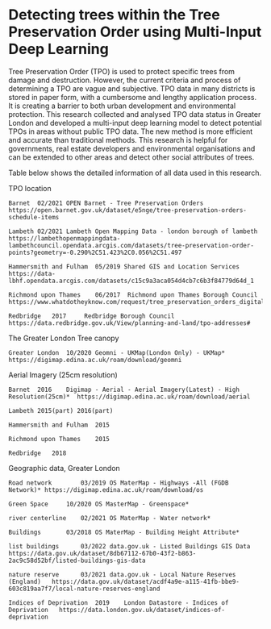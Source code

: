 # Detecting trees within the Tree Preservation Order using Multi-Input Deep Learning
Tree Preservation Order (TPO) is used to protect specific trees from damage and destruction. However, the current criteria and process of determining a TPO are vague and subjective. TPO data in many districts is stored in paper form, with a cumbersome and lengthy application process. It is creating a barrier to both urban development and environmental protection. This research collected and analysed TPO data status in Greater London and developed a multi-input deep learning model to detect potential TPOs in areas without public TPO data. The new method is more efficient and accurate than traditional methods. This research is helpful for governments, real estate developers and environmental organisations and can be extended to other areas and detect other social attributes of trees.

Table below shows the detailed information of all data used in this research. 

TPO location	
	
	Barnet	02/2021	OPEN Barnet - Tree Preservation Orders	https://open.barnet.gov.uk/dataset/e5nge/tree-preservation-orders-schedule-items
	
	Lambeth	02/2021	Lambeth Open Mapping Data - london borough of lambeth	https://lambethopenmappingdata-lambethcouncil.opendata.arcgis.com/datasets/tree-preservation-order-points?geometry=-0.290%2C51.423%2C0.056%2C51.497
	
	Hammersmith and Fulham	05/2019	Shared GIS and Location Services 	https://data-lbhf.opendata.arcgis.com/datasets/c15c9a3aca054d4cb7c6b3f84779d64d_1
	
	Richmond upon Thames	06/2017	 Richmond upon Thames Borough Council	https://www.whatdotheyknow.com/request/tree_preservation_orders_digital_5
	
	Redbridge	2017	 Redbridge Borough Council	https://data.redbridge.gov.uk/View/planning-and-land/tpo-addresses#

The Greater London Tree canopy 	
	
	Greater London	10/2020	Geomni - UKMap(London Only) - UKMap*	https://digimap.edina.ac.uk/roam/download/geomni

Aerial Imagery (25cm resolution)	
	
	Barnet	2016	Digimap - Aerial - Aerial Imagery(Latest) - High Resolution(25cm)*	https://digimap.edina.ac.uk/roam/download/aerial
	
	Lambeth	2015(part) 2016(part)		
	
	Hammersmith and Fulham	2015		
	
	Richmond upon Thames	2015		
	
	Redbridge	2018		

Geographic data, Greater London	
	
	Road network		03/2019	OS MaterMap - Highways -All (FGDB Network)*	https://digimap.edina.ac.uk/roam/download/os
	
	Green Space		10/2020	OS MasterMap - Greenspace*	
	
	river centerline	02/2021	OS MaterMap - Water network*	
	
	Buildings		03/2018	OS MaterMap - Building Height Attribute*	
	
	list buildings		03/2022	data.gov.uk - Listed Buildings GIS Data	https://data.gov.uk/dataset/8db67112-67b0-43f2-b863-2ac9c58d52bf/listed-buildings-gis-data
	
	nature reserve		03/2021	data.gov.uk - Local Nature Reserves (England)	https://data.gov.uk/dataset/acdf4a9e-a115-41fb-bbe9-603c819aa7f7/local-nature-reserves-england
	
	Indices of Deprivation	2019	London Datastore - Indices of Deprivation	https://data.london.gov.uk/dataset/indices-of-deprivation
